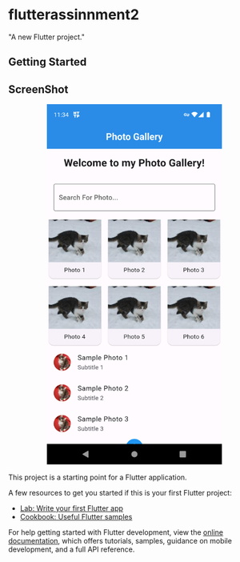# flutterassinnment2

"A new Flutter project."

## Getting Started
## ScreenShot

<div align = "center">
<img src="Screenshot_1694972098.png" width="350" />

</div>

This project is a starting point for a Flutter application.

A few resources to get you started if this is your first Flutter project:

- [Lab: Write your first Flutter app](https://docs.flutter.dev/get-started/codelab)
- [Cookbook: Useful Flutter samples](https://docs.flutter.dev/cookbook)

For help getting started with Flutter development, view the
[online documentation](https://docs.flutter.dev/), which offers tutorials,
samples, guidance on mobile development, and a full API reference.
